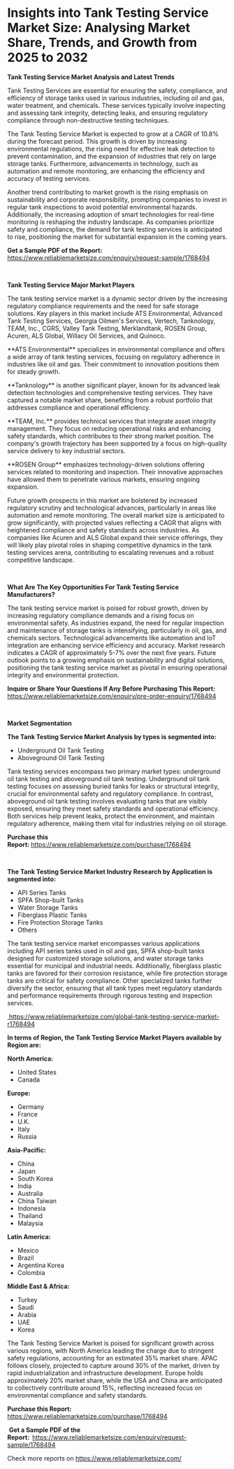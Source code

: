 <p><h1>Insights into Tank Testing Service Market Size: Analysing Market Share, Trends, and Growth from 2025 to 2032</h1></p><p><strong>Tank Testing Service Market Analysis and Latest Trends</strong></p>
<p><p>Tank Testing Services are essential for ensuring the safety, compliance, and efficiency of storage tanks used in various industries, including oil and gas, water treatment, and chemicals. These services typically involve inspecting and assessing tank integrity, detecting leaks, and ensuring regulatory compliance through non-destructive testing techniques.</p><p>The Tank Testing Service Market is expected to grow at a CAGR of 10.8% during the forecast period. This growth is driven by increasing environmental regulations, the rising need for effective leak detection to prevent contamination, and the expansion of industries that rely on large storage tanks. Furthermore, advancements in technology, such as automation and remote monitoring, are enhancing the efficiency and accuracy of testing services.</p><p>Another trend contributing to market growth is the rising emphasis on sustainability and corporate responsibility, prompting companies to invest in regular tank inspections to avoid potential environmental hazards. Additionally, the increasing adoption of smart technologies for real-time monitoring is reshaping the industry landscape. As companies prioritize safety and compliance, the demand for tank testing services is anticipated to rise, positioning the market for substantial expansion in the coming years.</p></p>
<p><strong>Get a Sample PDF of the Report:&nbsp;</strong> <a href="https://www.reliablemarketsize.com/enquiry/request-sample/1768494?utm_campaign=2005&utm_medium=2&utm_source=Github&utm_content=ia&utm_term=11032025&utm_id=tank-testing-service">https://www.reliablemarketsize.com/enquiry/request-sample/1768494</a></p>
<p>&nbsp;</p>
<p><strong>Tank Testing Service Major Market Players</strong></p>
<p><p>The tank testing service market is a dynamic sector driven by the increasing regulatory compliance requirements and the need for safe storage solutions. Key players in this market include ATS Environmental, Advanced Tank Testing Services, Georgia Oilmen's Services, Vertech, Tanknology, TEAM, Inc., CGRS, Valley Tank Testing, Merklandtank, ROSEN Group, Acuren, ALS Global, Willacy Oil Services, and Quinoco. </p><p>**ATS Environmental** specializes in environmental compliance and offers a wide array of tank testing services, focusing on regulatory adherence in industries like oil and gas. Their commitment to innovation positions them for steady growth.</p><p>**Tanknology** is another significant player, known for its advanced leak detection technologies and comprehensive testing services. They have captured a notable market share, benefiting from a robust portfolio that addresses compliance and operational efficiency.</p><p>**TEAM, Inc.** provides technical services that integrate asset integrity management. They focus on reducing operational risks and enhancing safety standards, which contributes to their strong market position. The company's growth trajectory has been supported by a focus on high-quality service delivery to key industrial sectors.</p><p>**ROSEN Group** emphasizes technology-driven solutions offering services related to monitoring and inspection. Their innovative approaches have allowed them to penetrate various markets, ensuring ongoing expansion.</p><p>Future growth prospects in this market are bolstered by increased regulatory scrutiny and technological advances, particularly in areas like automation and remote monitoring. The overall market size is anticipated to grow significantly, with projected values reflecting a CAGR that aligns with heightened compliance and safety standards across industries. As companies like Acuren and ALS Global expand their service offerings, they will likely play pivotal roles in shaping competitive dynamics in the tank testing services arena, contributing to escalating revenues and a robust competitive landscape.</p></p>
<p>&nbsp;</p>
<p><strong>What Are The Key Opportunities For Tank Testing Service Manufacturers?</strong></p>
<p><p>The tank testing service market is poised for robust growth, driven by increasing regulatory compliance demands and a rising focus on environmental safety. As industries expand, the need for regular inspection and maintenance of storage tanks is intensifying, particularly in oil, gas, and chemicals sectors. Technological advancements like automation and IoT integration are enhancing service efficiency and accuracy. Market research indicates a CAGR of approximately 5-7% over the next five years. Future outlook points to a growing emphasis on sustainability and digital solutions, positioning the tank testing service market as pivotal in ensuring operational integrity and environmental protection.</p></p>
<p><strong>Inquire or Share Your Questions If Any Before Purchasing This Report:</strong> <a href="https://www.reliablemarketsize.com/enquiry/pre-order-enquiry/1768494?utm_campaign=2005&utm_medium=2&utm_source=Github&utm_content=ia&utm_term=11032025&utm_id=tank-testing-service">https://www.reliablemarketsize.com/enquiry/pre-order-enquiry/1768494</a></p>
<p>&nbsp;</p>
<p><strong>Market Segmentation</strong></p>
<p><strong>The Tank Testing Service Market Analysis by types is segmented into:</strong></p>
<p><ul><li>Underground Oil Tank Testing</li><li>Aboveground Oil Tank Testing</li></ul></p>
<p><p>Tank testing services encompass two primary market types: underground oil tank testing and aboveground oil tank testing. Underground oil tank testing focuses on assessing buried tanks for leaks or structural integrity, crucial for environmental safety and regulatory compliance. In contrast, aboveground oil tank testing involves evaluating tanks that are visibly exposed, ensuring they meet safety standards and operational efficiency. Both services help prevent leaks, protect the environment, and maintain regulatory adherence, making them vital for industries relying on oil storage.</p></p>
<p><strong>Purchase this Report:&nbsp;</strong><a href="https://www.reliablemarketsize.com/purchase/1768494?utm_campaign=2005&utm_medium=2&utm_source=Github&utm_content=ia&utm_term=11032025&utm_id=tank-testing-service">https://www.reliablemarketsize.com/purchase/1768494</a></p>
<p>&nbsp;</p>
<p><strong>The Tank Testing Service Market Industry Research by Application is segmented into:</strong></p>
<p><ul><li>API Series Tanks</li><li>SPFA Shop-built Tanks</li><li>Water Storage Tanks</li><li>Fiberglass Plastic Tanks</li><li>Fire Protection Storage Tanks</li><li>Others</li></ul></p>
<p><p>The tank testing service market encompasses various applications including API series tanks used in oil and gas, SPFA shop-built tanks designed for customized storage solutions, and water storage tanks essential for municipal and industrial needs. Additionally, fiberglass plastic tanks are favored for their corrosion resistance, while fire protection storage tanks are critical for safety compliance. Other specialized tanks further diversify the sector, ensuring that all tank types meet regulatory standards and performance requirements through rigorous testing and inspection services.</p></p>
<p><a href="https://www.reliablemarketsize.com/global-tank-testing-service-market-r1768494?utm_campaign=2005&utm_medium=2&utm_source=Github&utm_content=ia&utm_term=11032025&utm_id=tank-testing-service">&nbsp;https://www.reliablemarketsize.com/global-tank-testing-service-market-r1768494</a></p>
<p><strong>In terms of Region, the Tank Testing Service Market Players available by Region are:</strong></p>
<p>
    <p> <strong> North America: </strong>
        <ul>
            <li>United States</li>
            <li>Canada</li>
        </ul>
        </p> 
    <p> <strong> Europe: </strong>
        <ul>
            <li>Germany</li>
            <li>France</li>
            <li>U.K.</li>
            <li>Italy</li>
            <li>Russia</li>
        </ul>
        </p> 
    <p> <strong> Asia-Pacific: </strong>
        <ul>
            <li>China</li>
            <li>Japan</li>
            <li>South Korea</li>
            <li>India</li>
            <li>Australia</li>
            <li>China Taiwan</li>
            <li>Indonesia</li>
            <li>Thailand</li>
            <li>Malaysia</li>
        </ul>
        </p> 
    <p> <strong> Latin America: </strong>
        <ul>
            <li>Mexico</li>
            <li>Brazil</li>
            <li>Argentina Korea</li>
            <li>Colombia</li>
        </ul>
        </p> 
    <p> <strong> Middle East & Africa: </strong>
        <ul>
            <li>Turkey</li>
            <li>Saudi</li>
            <li>Arabia</li>
            <li>UAE</li>
            <li>Korea</li>
        </ul>
    </p>
    </p>
<p><p>The Tank Testing Service Market is poised for significant growth across various regions, with North America leading the charge due to stringent safety regulations, accounting for an estimated 35% market share. APAC follows closely, projected to capture around 30% of the market, driven by rapid industrialization and infrastructure development. Europe holds approximately 20% market share, while the USA and China are anticipated to collectively contribute around 15%, reflecting increased focus on environmental compliance and safety standards.</p></p>
<p><strong>Purchase this Report: </strong><a href="https://www.reliablemarketsize.com/purchase/1768494?utm_campaign=2005&utm_medium=2&utm_source=Github&utm_content=ia&utm_term=11032025&utm_id=tank-testing-service">https://www.reliablemarketsize.com/purchase/1768494</a></p>
<p>&nbsp;<strong>Get a Sample PDF of the Report:&nbsp;&nbsp;</strong><a href="https://www.reliablemarketsize.com/enquiry/request-sample/1768494?utm_campaign=2005&utm_medium=2&utm_source=Github&utm_content=ia&utm_term=11032025&utm_id=tank-testing-service">https://www.reliablemarketsize.com/enquiry/request-sample/1768494</a></p>
<p><strong></strong></p>
<p>Check more reports on <a href="https://www.reliablemarketsize.com/?utm_campaign=2005&utm_medium=2&utm_source=Github&utm_content=ia&utm_term=11032025&utm_id=tank-testing-service">https://www.reliablemarketsize.com/</a></p>